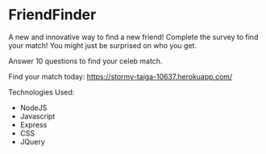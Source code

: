 # FriendFinder

A new and innovative way to find a new friend! Complete the survey to find your match! You might just be surprised on who you get. 

Answer 10 questions to find your celeb match.

Find your match today: https://stormy-taiga-10637.herokuapp.com/

Technologies Used: 
* NodeJS
* Javascript 
* Express
* CSS
* JQuery

